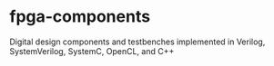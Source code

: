 # fpga-components
Digital design components and testbenches implemented in Verilog, SystemVerilog, SystemC, OpenCL, and C++
